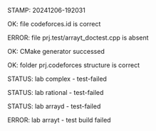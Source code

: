 STAMP: 20241206-192031
OK: file codeforces.id is correct
ERROR: file prj.test/arrayt_doctest.cpp is absent
OK: CMake generator successed
OK: folder prj.codeforces structure is correct
STATUS: lab complex - test-failed
STATUS: lab rational - test-failed
STATUS: lab arrayd - test-failed
ERROR: lab arrayt - test build failed
